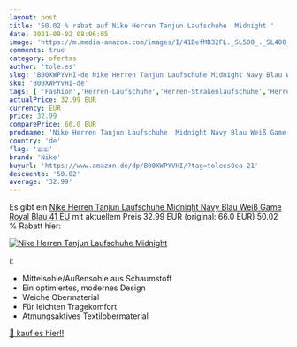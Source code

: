 ```yaml
---
layout: post
title: '50.02 % rabat auf Nike Herren Tanjun Laufschuhe  Midnight '
date: 2021-09-02 08:06:05
image: 'https://m.media-amazon.com/images/I/41DefMB32FL._SL500_._SL400_.jpg'
comments: true
category: ofertas
author: 'tole.es'
slug: 'B00XWPYVHI-de Nike Herren Tanjun Laufschuhe Midnight Navy Blau Weiß Game...'
sku: 'B00XWPYVHI-de'
tags: [ 'Fashion','Herren-Laufschuhe','Herren-Straßenlaufschuhe','Herrenmode','Herrenschuhe','Sneaker & Sportschuhe für Herren','Sport- & Outdoorschuhe für Herren','nike', ]
actualPrice: 32.99 EUR
currency: EUR
price: 32.99
comparePrice: 66.0 EUR
prodname: 'Nike Herren Tanjun Laufschuhe  Midnight Navy Blau Weiß Game Royal Blau  41 EU'
country: 'de'
flag: '🇩🇪'
brand: 'Nike'
buyurl: 'https://www.amazon.de/dp/B00XWPYVHI/?tag=tolees0ca-21'
descuento: '50.02'
average: '32.99'
---
```


Es gibt ein [Nike Herren Tanjun Laufschuhe  Midnight Navy Blau Weiß Game Royal Blau  41 EU](https://www.amazon.de/dp/B00XWPYVHI/?tag=tolees0ca-21) mit aktuellem Preis 32.99 EUR (original: 66.0 EUR) 50.02 % Rabatt hier:

[![Nike Herren Tanjun Laufschuhe  Midnight ](https://m.media-amazon.com/images/I/41DefMB32FL._SL500_._SL400_.jpg)](https://www.amazon.de/dp/B00XWPYVHI/?tag=tolees0ca-21)

ℹ️:

- Mittelsohle/Außensohle aus Schaumstoff
- Ein optimiertes, modernes Design
- Weiche Obermaterial
- Für leichten Tragekomfort
- Atmungsaktives Textilobermaterial

[🛒 kauf es hier!!](https://www.amazon.de/dp/B00XWPYVHI/?tag=tolees0ca-21)
